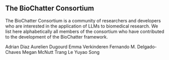 ## The BioChatter Consortium

The BioChatter Consortium is a community of researchers and developers who are interested in the application of LLMs to biomedical research.
We list here alphabetically all members of the consortium who have contributed to the development of the BioChatter framework.

<!-- TODO affiliations, completeness -->

Adrian Diaz
Aurelien Dugourd
Emma Verkinderen
Fernando M. Delgado-Chaves
Megan McNutt
Trang Le
Yuyao Song